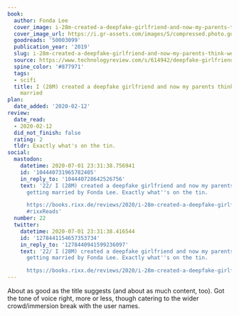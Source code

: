 ```yaml
---
book:
  author: Fonda Lee
  cover_image: i-28m-created-a-deepfake-girlfriend-and-now-my-parents-think-were-getting-married.jpg
  cover_image_url: https://i.gr-assets.com/images/S/compressed.photo.goodreads.com/books/1577497218l/50003099._SX98_.jpg
  goodreads: '50003099'
  publication_year: '2019'
  slug: i-28m-created-a-deepfake-girlfriend-and-now-my-parents-think-were-getting-married
  source: https://www.technologyreview.com/s/614942/deepfake-girlfriend-fiction-story/
  spine_color: '#877971'
  tags:
  - scifi
  title: I (28M) created a deepfake girlfriend and now my parents think we’re getting
    married
plan:
  date_added: '2020-02-12'
review:
  date_read:
  - 2020-02-12
  did_not_finish: false
  rating: 2
  tldr: Exactly what's on the tin.
social:
  mastodon:
    datetime: 2020-07-01 23:31:38.756941
    id: '104440731965782405'
    in_reply_to: '104440728642526756'
    text: '22/ I (28M) created a deepfake girlfriend and now my parents think we’re
      getting married by Fonda Lee. Exactly what''s on the tin.

      https://books.rixx.de/reviews/2020/i-28m-created-a-deepfake-girlfriend-and-now-my-parents-think-were-getting-married/
      #rixxReads'
  number: 22
  twitter:
    datetime: 2020-07-01 23:31:38.416544
    id: '1278441154657353734'
    in_reply_to: '1278440941599236097'
    text: '22/ I (28M) created a deepfake girlfriend and now my parents think we’re
      getting married by Fonda Lee. Exactly what''s on the tin.

      https://books.rixx.de/reviews/2020/i-28m-created-a-deepfake-girlfriend-and-now-my-parents-think-were-getting-married/'
---
```


About as good as the title suggests (and about as much content, too). Got the tone of voice right, more or less, though catering to the wider crowd/immersion break with the user names.
